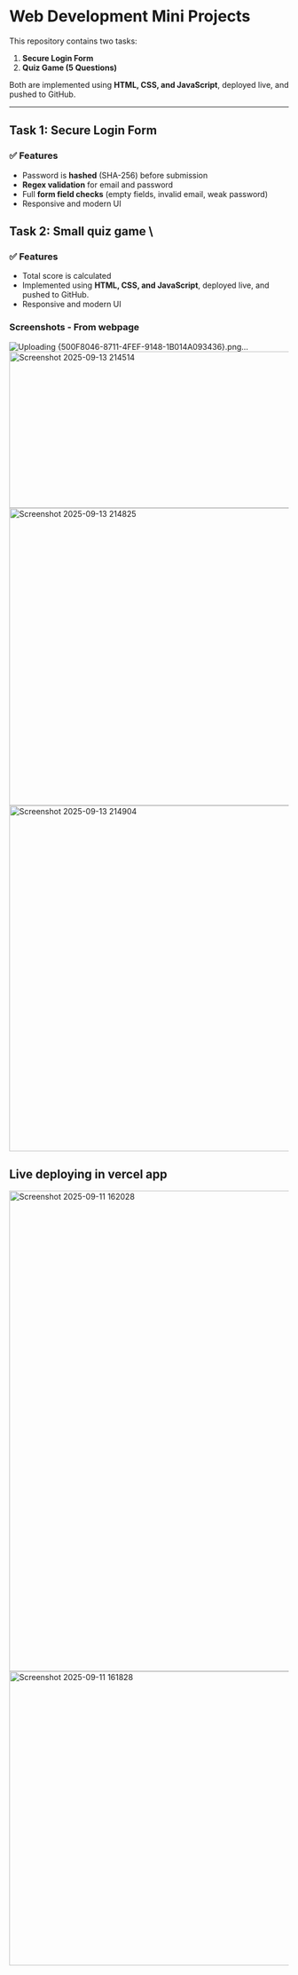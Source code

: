 # Web Development Mini Projects

This repository contains two tasks:

1. **Secure Login Form**  
2. **Quiz Game (5 Questions)**  

Both are implemented using **HTML, CSS, and JavaScript**, deployed live, and pushed to GitHub.

---

## Task 1: Secure Login Form  

### ✅ Features
- Password is **hashed** (SHA-256) before submission  
- **Regex validation** for email and password  
- Full **form field checks** (empty fields, invalid email, weak password)  
- Responsive and modern UI  

## Task 2: Small quiz game \

### ✅ Features
- Total score is calculated  
- Implemented using **HTML, CSS, and JavaScript**, deployed live, and pushed to GitHub.   
- Responsive and modern UI  

### Screenshots - From webpage  
![Uploading {500F8046-8711-4FEF-9148-1B014A093436}.png…]()
<img width="872" height="282" alt="Screenshot 2025-09-13 214514" src="https://github.com/user-attachments/assets/d9a89d5c-eaea-4769-808f-26abf7ddf342" />
<img width="756" height="536" alt="Screenshot 2025-09-13 214825" src="https://github.com/user-attachments/assets/d15a687a-45fe-4c4f-a68a-83af0988f2f6" />
<img width="872" height="623" alt="Screenshot 2025-09-13 214904" src="https://github.com/user-attachments/assets/a4bd2846-f128-45a9-b691-1eaf4cac4267" />
## Live deploying in vercel app
<img width="1920" height="866" alt="Screenshot 2025-09-11 162028" src="https://github.com/user-attachments/assets/f2f53d05-6b24-4444-b40b-dfca1e093606" />  
<img width="1494" height="530" alt="Screenshot 2025-09-11 161828" src="https://github.com/user-attachments/assets/84f760c2-3109-4536-94a5-f8ccd0a881a8" />  


